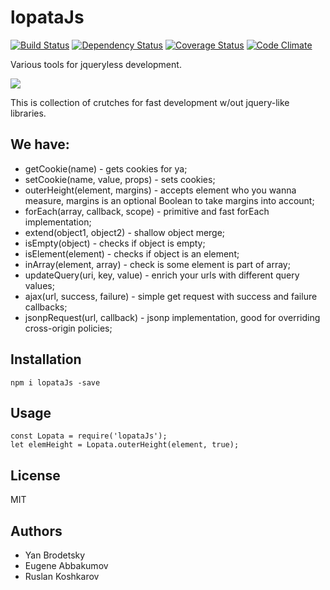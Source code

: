 # lopataJs
[![Build Status](https://api.travis-ci.org/rambler-digital-solutions/lopataJs.svg)](https://travis-ci.org/rambler-digital-solutions/lopataJs)
[![Dependency Status](https://gemnasium.com/badges/github.com/rambler-digital-solutions/lopataJs.svg)](https://gemnasium.com/github.com/rambler-digital-solutions/lopataJs)
[![Coverage Status](https://coveralls.io/repos/github/rambler-digital-solutions/lopataJs/badge.svg?branch=master)](https://coveralls.io/github/rambler-digital-solutions/lopataJs?branch=master)
[![Code Climate](https://codeclimate.com/github/rambler-digital-solutions/lopataJs/badges/gpa.svg)](https://codeclimate.com/github/rambler-digital-solutions/lopataJs)

Various tools for jqueryless development.

![](https://pp.vk.me/c626916/v626916242/223f2/I9G6VF_31yw.jpg)

This is collection of crutches for fast development w/out jquery-like libraries.

## We have:
- getCookie(name) - gets cookies for ya;
- setCookie(name, value, props)  - sets cookies;
- outerHeight(element, margins) - accepts element who you wanna measure, margins is an optional Boolean to take margins into account;
- forEach(array, callback, scope) - primitive and fast forEach implementation;
- extend(object1, object2) - shallow object merge;
- isEmpty(object) - checks if object is empty;
- isElement(element) - checks if object is an element;
- inArray(element, array) - check is some element is part of array;
- updateQuery(uri, key, value) - enrich your urls with different query values;
- ajax(url, success, failure) - simple get request with success and failure callbacks;
- jsonpRequest(url, callback) - jsonp implementation, good for overriding cross-origin policies;

## Installation

```
npm i lopataJs -save
```

## Usage

```
const Lopata = require('lopataJs');
let elemHeight = Lopata.outerHeight(element, true);
```

## License
MIT

## Authors
- Yan Brodetsky
- Eugene Abbakumov
- Ruslan Koshkarov

